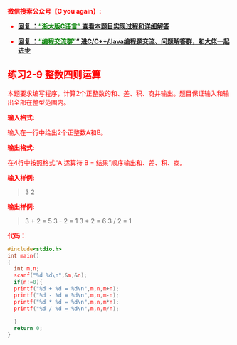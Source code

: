 
<font color='red'> **微信搜索公众号【C you again】:**

- [**回复 ：<font color='green'>“浙大版C语言”</font> 查看本题目实现过程和详细解答** ](  http://gzh.cyouagain.cn/) 
 
- [ **回复 ：<font color='green'>“编程交流群”</font>” 进C/C++/Java编程题交流、问题解答群，和大佬一起进步**  ](  http://cyouagain.cn/    ) 


## 练习2-9 整数四则运算

本题要求编写程序，计算2个正整数的和、差、积、商并输出。题目保证输入和输出全部在整型范围内。

**输入格式:**

输入在一行中给出2个正整数A和B。

**输出格式:**

在4行中按照格式“A 运算符 B = 结果”顺序输出和、差、积、商。

**输入样例:**

> 3 2

**输出样例:**

> 3 + 2 = 5 
> 3 - 2 = 1 
> 3 * 2 = 6 
> 3 / 2 = 1

**代码：**

```c
#include<stdio.h>
int main()
{
  int m,n;
  scanf("%d %d\n",&m,&n);
  if(n!=0){
  printf("%d + %d = %d\n",m,n,m+n);
  printf("%d - %d = %d\n",m,n,m-n);
  printf("%d * %d = %d\n",m,n,m*n);
  printf("%d / %d = %d\n",m,n,m/n);
    
  }
  return 0;
}
```

